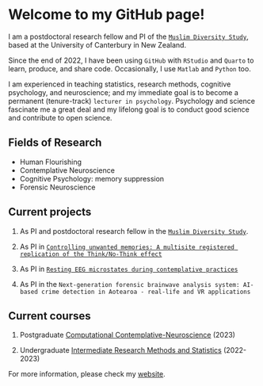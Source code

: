 # Welcome to my GitHub page!

I am a postdoctoral research fellow and PI of the [`Muslim Diversity Study`](https://usman-afzali.github.io/muslim-diversity/), based at the University of Canterbury in New Zealand.

Since the end of 2022, I have been using `GitHub` with `RStudio` and `Quarto` to learn, produce, and share code. Occasionally, I use `Matlab` and `Python` too.

I am experienced in teaching statistics, research methods, cognitive psychology, and neuroscience; and my immediate goal is to become a permanent (tenure-track) `lecturer in psychology`. Psychology and science fascinate me a great deal and my lifelong goal is to conduct good science and contribute to open science.

## Fields of Research

- Human Flourishing
- Contemplative Neuroscience
- Cognitive Psychology: memory suppression
- Forensic Neuroscience

## Current projects

1. As PI and postdoctoral research fellow in the [`Muslim Diversity Study`](https://usman-afzali.github.io/muslim-diversity/).

2. As PI in [`Controlling unwanted memories: A multisite registered replication of the Think/No-Think effect`](https://osf.io/nru4x/?view_only=bc189174a1cf4ca8b1dc83cf7967cd9e)

3. As PI in [`Resting EEG microstates during contemplative practices`](https://osf.io/ns5zm/)

4. As PI in the `Next-generation forensic brainwave analysis system: AI-based crime detection in Aotearoa - real-life and VR applications`

## Current courses

1. Postgraduate [Computational Contemplative-Neuroscience](https://www.canterbury.ac.nz/courseinfo/GetCourseDetails.aspx?course=PSYC480&occurrence=23S1(C)&year=2023) (2023)

2. Undergraduate [Intermediate Research Methods and Statistics](https://www.canterbury.ac.nz/courseinfo/GetCourseDetails.aspx?course=PSYC344&occurrence=23S2(C)&year=2023) (2022-2023)

For more information, please check my [website](http://www.usmanafzali.com).

